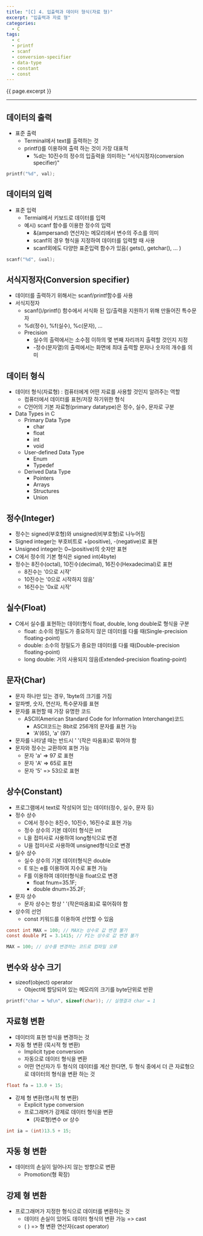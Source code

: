 ```yaml
---
title: "[C] 4. 입출력과 데이터 형식(자료 형)"
excerpt: "입출력과 자료 형"
categories:
  - C
tags:
  - c
  - printf
  - scanf
  - conversion-specifier
  - data-type
  - constant
  - const
---
```

{{ page.excerpt }}
* * *

## 데이터의 출력
- 표준 출력
  - Terminal에서 text를 출력하는 것
  - printf()를 이용하여 출력 하는 것이 가장 대표적
    - %d는 10진수의 정수의 입출력을 의미하는 "서식지정자(conversion specifier)"

```c
printf("%d", val);
```

## 데이터의 입력
  - 표준 입력
    - Termial에서 키보드로 데이터를 입력
    - 예시) scanf 함수를 이용한 정수의 입력
      - &(ampersand) 연산자는 메모리에서 변수의 주소를 의미
      - scanf의 경우 형식을 지정하여 데이터를 입력할 때 사용
      - scanf외에도 다양한 표준입력 함수가 있음( gets(), getchar(), … )

```c
scanf("%d", &val);
```

## 서식지정자(Conversion specifier)
- 데이터를 출력하기 위해서는 scanf/printf함수를 사용
- 서식지정자
  - scanf()/printf() 함수에서 서식화 된 입/출력을 지원하기 위해 만들어진 특수문자
  - %d(정수), %f(실수), %c(문자), ...
  - Precision
    - 실수의 출력에서는 소수점 이하의 몇 번째 자리까지 출력할 것인지 지정
    - -정수(문자열)의 출력에서는 화면에 최대 출력할 문자나 숫자의 개수를 의미

## 데이터 형식
- 데이터 형식(자료형) : 컴퓨터에게 어떤 자료를 사용할 것인지 알려주는 역할
  - 컴퓨터에서 데이터를 표현/저장 하기위한 형식
  - C언어의 기본 자료형(primary datatype)은 정수, 실수, 문자로 구분
- Data Types in C
  - Primary Data Type
    - char
    - float
    - int
    - void
  - User-defined Data Type
    - Enum
    - Typedef
  - Derived Data Type
    - Pointers
    - Arrays
    - Structures
    - Union

## 정수(Integer)
- 정수는 signed(부호형)와 unsigned(비부호형)로 나누어짐
- Signed integer는 부호비트로 +(positive), -(negative)로 표현
- Unsigned integer는 0~(positive)의 숫자만 표현
- C에서 정수의 기본 형식은 signed int(4byte)
- 정수는 8진수(octal), 10진수(decimal), 16진수(Hexadecimal)로 표현
  - 8진수는 '0으로 시작'
  - 10진수는 '0으로 시작하지 않음'
  - 16진수는 '0x로 시작'

## 실수(Float)
- C에서 실수를 표현하는 데이터형식 float, double, long double로 형식을 구분
  - float: 소수의 정밀도가 중요하지 않은 데이터를 다룰 때(Single-precision floating-point)
  - double: 소수의 정밀도가 중요한 데이터를 다룰 때(Double-precision floating-point)
  - long double: 거의 사용되지 않음(Extended-precision floating-point)

## 문자(Char)
- 문자 하나만 있는 경우, 1byte의 크기를 가짐
- 알파벳, 숫자, 연산자, 특수문자를 표현
- 문자를 표현할 때 가장 유명한 코드
  - ASCII(American Standard Code for Information Interchange)코드
    - ASCII코드는 8bit로 256개의 문자를 표현 가능
    - 'A'(65), 'a' (97)
- 문자를 나타낼 때는 반드시 ' '(작은 따옴표)로 묶어야 함
- 문자와 정수는 교환하여 표현 가능
  - 문자 'a' => 97 로 표현
  - 문자 'A' => 65로 표현
  - 문자 '5' => 53으로 표현

## 상수(Constant)
- 프로그램에서 text로 작성되어 있는 데이터(정수, 실수, 문자 등)
- 정수 상수
  - C에서 정수는 8진수, 10진수, 16진수로 표현 가능
  - 정수 상수의 기본 데이터 형식은 int
  - L을 접미사로 사용하여 long형식으로 변경
  - U을 접미사로 사용하여 unsigned형식으로 변경
- 실수 상수
  - 실수 상수의 기본 데이터형식은 double
  - E 또는 e를 이용하여 지수로 표현 가능
  - F를 이용하여 데이터형식을 float으로 변경
    - float fnum=35.1F;
    - double dnum=35.2F;
- 문자 상수
  - 문자 상수는 항상 ' '(작은따옴표)로 묶어줘야 함
- 상수의 선언
  - const 키워드를 이용하여 선언할 수 있음
```c
const int MAX = 100; // MAX는 상수로 값 변경 불가
const double PI = 3.1415; // PI는 상수로 값 변경 불가

MAX = 100; // 상수를 변경하는 코드로 컴파일 오류
```

## 변수와 상수 크기
- sizeof(object) operator
  - Object에 할당되어 있는 메모리의 크기를 byte단위로 반환
```c
printf("char = %d\n", sizeof(char)); // 실행결과 char = 1
```

## 자료형 변환
- 데이터의 표현 방식을 변경하는 것
- 자동 형 변환 (묵시적 형 변환)
  - Implicit type conversion
  - 자동으로 데이터 형식을 변환
  - 어떤 연산자가 두 형식의 데이터를 계산 한다면, 두 형식 중에서 더 큰 자료형으로 데이터의 형식을 변환 하는 것
```c
float fa = 13.0 + 15;
```
- 강제 형 변환(명시적 형 변환)
  - Explicit type conversion
  - 프로그래머가 강제로 데이터 형식을 변환
    - (자료형)변수 or 상수
```c
int ia = (int)13.5 + 15;
```

## 자동 형 변환
- 데이터의 손실이 일어나지 않는 방향으로 변환
  - Promotion(형 확장)

## 강제 형 변환
- 프로그래머가 지정한 형식으로 데이터를 변환하는 것
  - 데이터 손실이 있어도 데이터 형식의 변환 가능 => cast
  - ( ) => 형 변환 연산자(cast operator)
